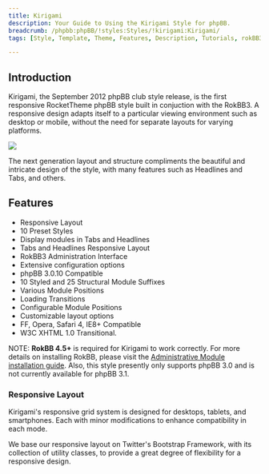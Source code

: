 ```yaml
---
title: Kirigami
description: Your Guide to Using the Kirigami Style for phpBB.
breadcrumb: /phpbb:phpBB/!styles:Styles/!kirigami:Kirigami/
tags: [Style, Template, Theme, Features, Description, Tutorials, rokBB3]

---
```


Introduction
-----

Kirigami, the September 2012 phpBB club style release, is the first responsive RocketTheme phpBB style built in conjuction with the RokBB3. A responsive design adapts itself to a particular viewing environment such as desktop or mobile, without the need for separate layouts for varying platforms. 

![][style]

The next generation layout and structure compliments the beautiful and intricate design of the style, with many features such as Headlines and Tabs, and others.

Features
-----

* Responsive Layout
* 10 Preset Styles
* Display modules in Tabs and Headlines
* Tabs and Headlines Responsive Layout
* RokBB3 Administration Interface
* Extensive configuration options
* phpBB 3.0.10 Compatible
* 10 Styled and 25 Structural Module Suffixes
* Various Module Positions
* Loading Transitions
* Configurable Module Positions
* Customizable layout options
* FF, Opera, Safari 4, IE8+ Compatible
* W3C XHTML 1.0 Transitional.

NOTE: **RokBB 4.5+** is required for Kirigami to work correctly. For more details on installing RokBB, please visit the [Administrative Module installation guide](../../start/styles.md#installing-administrative-modules). Also, this style presently only supports phpBB 3.0 and is not currently available for phpBB 3.1.


### Responsive Layout

Kirigami's responsive grid system is designed for desktops, tablets, and smartphones. Each with minor modifications to enhance compatibility in each mode.

We base our responsive layout on Twitter's Bootstrap Framework, with its collection of utility classes, to provide a great degree of flexibility for a responsive design.

[adminguide]: ../../start/styles.md#installing-administrative-modules
[style]: assets/kirigami.jpeg
[rokbridge]: http://www.rockettheme.com/extensions-joomla/roklegacy
